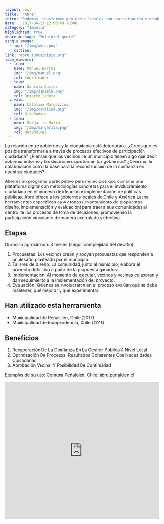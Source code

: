 ```yaml
---
layout: post
title:  "Abre"
intro: 'Podemos transformar gobiernos locales con participación ciudadana. Abre da las herramientas para lograrlo.'
date:   2017-04-21 12:00:00 -0300
category: "Impulsa"
highlighted: true
share_message: "Votainteligente"
single_image:
  - img: "/img/abre.png"
    caption:
link: "abre.tumunicipio.org"
team_members:
  - team:
    name: Manuel Barros
    img: "/img/manuel.png"
    rol: Coordinador
  - team:
    name: Daniela Quiroz
    img: "/img/daniela.png"
    rol: Desarrolladora
  - team:
    name: Catalina Margozzini
    img: "/img/catalina.png"
    rol: Diseñadora
  - team:
    name: Margarita Maira
    img: "/img/margarita.png"
    rol: Metodóloga
---
```

La relación entre gobiernos y la ciudadanía está deteriorada. ¿Crees que es posible transformarla a través de procesos efectivos de participación ciudadana? ¿Piensas que los vecinos de un municipio tienen algo que decir sobre su entorno y las decisiones que toman los gobiernos? ¿Crees en la colaboración como la base para la reconstrucción de la confianza en nuestras ciudades?

Abre es un programa participativo para municipios que combina una plataforma digital con metodologías concretas para el involucramiento ciudadano en el proceso de ideación e implementación de políticas públicas. Abre ofrece a los gobiernos locales de Chile y América Latina herramientas específicas en 4 etapas (levantamiento de propuestas, diseño, implementación y evaluación) para traer a sus comunidades al centro de los procesos de toma de decisiones, promoviendo la participación vinculante de manera controlada y efectiva.

## Etapas
Duración aproximada: 3 meses (según complejidad del desafío).
1. Propuestas: Los vecinos crean y apoyan propuestas que responden a un desafío planteado por el municipio.
2. Talleres de diseño: La comunidad, junto al municipio, elabora el proyecto definitivo a partir de la propuesta ganadora.
3. Implementación: Al momento de ejecutar, vecinos y vecinas colaboran y dan seguimiento a la implementación del proyecto.
4. Evaluación: Quienes se involucraron en el proceso evalúan qué se debe mantener, qué mejorar y qué experimentar.

## Han utilizado esta herramienta
- Municipalidad de Peñalolén, Chile (2017)
- Municipalidad de Independencia, Chile (2018)

## Beneficios
1. Recuperación De La Confianza En La Gestión Pública A Nivel Local
4. Optimización De Procesos, Resultados Coherentes Con Necesidades Ciudadanas
5. Aprobación Vecinal Y Posibilidad De Continuidad

Ejemplos de su uso: Comuna Peñalolén, Chile. [abre.penalolen.cl](https://abre.penalolen.cl)

<iframe width="100%" height="450" src="https://www.youtube.com/embed/KAb-0RBCrGM?rel=0&amp;showinfo=0" frameborder="0" allow="autoplay; encrypted-media" allowfullscreen></iframe>
